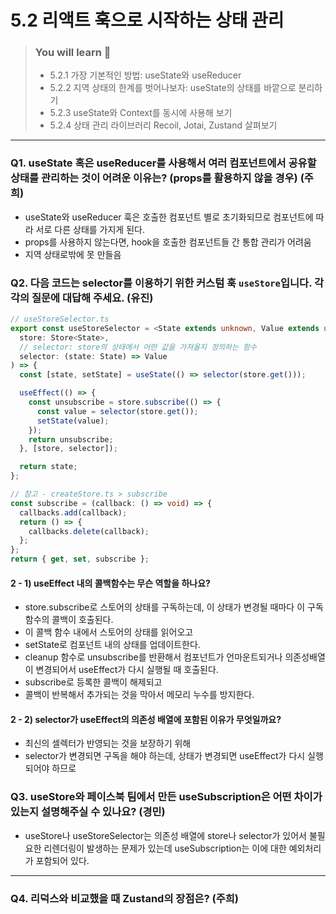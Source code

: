 # 5.2 리액트 훅으로 시작하는 상태 관리

> ### You will learn 📝
>- 5.2.1 가장 기본적인 방법: useState와 useReducer
>- 5.2.2 지역 상태의 한계를 벗어나보자: useState의 상태를 바깥으로 분리하기
>- 5.2.3 useState와 Context를 동시에 사용해 보기
>- 5.2.4 상태 관리 라이브러리 Recoil, Jotai, Zustand 살펴보기

---

### Q1. useState 혹은 useReducer를 사용해서 여러 컴포넌트에서 공유할 상태를 관리하는 것이 어려운 이유는? (props를 활용하지 않을 경우) (주희)
- useState와 useReducer 훅은 호출한 컴포넌트 별로 초기화되므로 컴포넌트에 따라 서로 다른 상태를 가지게 된다.
- props를 사용하지 않는다면, hook을 호출한 컴포넌트들 간 통합 관리가 어려움
- 지역 상태로밖에 못 만들음

### Q2. 다음 코드는 selector를 이용하기 위한 커스텀 훅 `useStore`입니다. 각각의 질문에 대답해 주세요. (유진)
```ts
// useStoreSelector.ts
export const useStoreSelector = <State extends unknown, Value extends unknown>(
  store: Store<State>,
  // selector: store의 상태에서 어떤 값을 가져올지 정의하는 함수
  selector: (state: State) => Value
) => {
  const [state, setState] = useState(() => selector(store.get()));

  useEffect(() => {
    const unsubscribe = store.subscribe(() => {
      const value = selector(store.get());
      setState(value);
    });
    return unsubscribe;
  }, [store, selector]);

  return state;
};

// 참고 - createStore.ts > subscribe
const subscribe = (callback: () => void) => {
  callbacks.add(callback);
  return () => {
    callbacks.delete(callback);
  };
};
return { get, set, subscribe };
```
#### 2 - 1) useEffect 내의 콜백함수는 무슨 역할을 하나요?
- store.subscribe로 스토어의 상태를 구독하는데, 이 상태가 변경될 때마다 이 구독함수의 콜백이 호출된다.
- 이 콜백 함수 내에서 스토어의 상태를 읽어오고
- setState로 컴포넌트 내의 상태를 업데이트한다.
- cleanup 함수로 unsubscribe를 반환해서 컴포넌트가 언마운트되거나 의존성배열이 변경되어서 useEffect가 다시 실행될 때 호출된다.
- subscribe로 등록한 콜백이 해제되고
- 콜백이 반복해서 추가되는 것을 막아서 메모리 누수를 방지한다.

#### 2 - 2) selector가 useEffect의 의존성 배열에 포함된 이유가 무엇일까요?
- 최신의 셀렉터가 반영되는 것을 보장하기 위해
- selector가 변경되면 구독을 해야 하는데, 상태가 변경되면 useEffect가 다시 실행되어야 하므로

### Q3. useStore와 페이스북 팀에서 만든 useSubscription은 어떤 차이가 있는지 설명해주실 수 있나요? (경민)
- useStore나 useStoreSelector는 의존성 배열에 store나 selector가 있어서 불필요한 리렌더링이 발생하는 문제가 있는데 useSubscription는 이에 대한 예외처리가 포함되어 있다.


---

### Q4. 리덕스와 비교했을 때 Zustand의 장점은? (주희)
